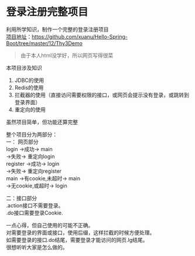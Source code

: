 # 登录注册完整项目     
利用所学知识，制作一个完整的登录注册项目    
[项目地址](https://github.com/xuanu/Hello-Spring-Boot/tree/master/12/Thy3Demo)：https://github.com/xuanu/Hello-Spring-Boot/tree/master/12/Thy3Demo     
> 由于本人html没学好，所以网页写得很菜    

本项目涉及知识   
1. JDBC的使用      
2. Redis的使用       
3. 拦截器的使用（直接访问需要权限的接口，或网页会提示没有登录，或跳转到登录界面）      
4. 重定向的使用      
  
虽然项目简单，但功能还算完整       
   
整个项目分为两部分：     
一： 网页部分          
login  ->成功-> main       
       ->失败-> 重定向login             
register ->成功-> login      
         ->失败-> 重定向register       
main ->有cookie,未超时-> main     
     ->无cookie,或超时-> login        
	 
二：接口部分       
.action接口不需要登录。      
.do接口需要登录Cookie.   

一点心得，但自己使用的可能不正确。   
对需要登录的界面或接口，使用后缀，这样拦截的时候方便处理。     
如需要登录的接口.do结尾，需要登录才能访问的网页.lg结尾。   
很想听听大家是怎么做的。    